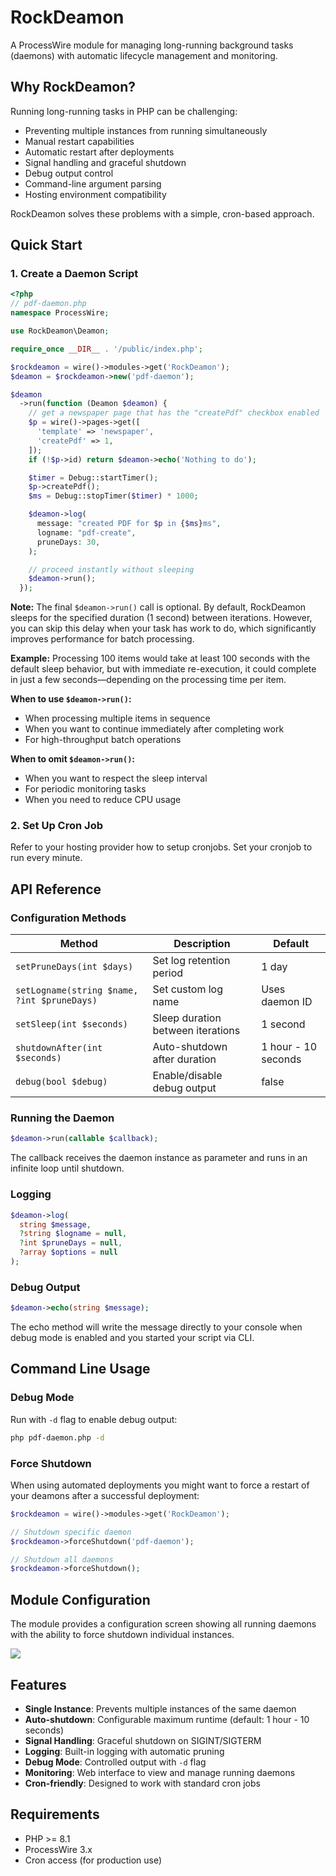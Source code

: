 # RockDeamon

A ProcessWire module for managing long-running background tasks (daemons) with automatic lifecycle management and monitoring.

## Why RockDeamon?

Running long-running tasks in PHP can be challenging:
- Preventing multiple instances from running simultaneously
- Manual restart capabilities
- Automatic restart after deployments
- Signal handling and graceful shutdown
- Debug output control
- Command-line argument parsing
- Hosting environment compatibility

RockDeamon solves these problems with a simple, cron-based approach.

## Quick Start

### 1. Create a Daemon Script

```php
<?php
// pdf-daemon.php
namespace ProcessWire;

use RockDeamon\Deamon;

require_once __DIR__ . '/public/index.php';

$rockdeamon = wire()->modules->get('RockDeamon');
$deamon = $rockdeamon->new('pdf-daemon');

$deamon
  ->run(function (Deamon $deamon) {
    // get a newspaper page that has the "createPdf" checkbox enabled
    $p = wire()->pages->get([
      'template' => 'newspaper',
      'createPdf' => 1,
    ]);
    if (!$p->id) return $deamon->echo('Nothing to do');

    $timer = Debug::startTimer();
    $p->createPdf();
    $ms = Debug::stopTimer($timer) * 1000;

    $deamon->log(
      message: "created PDF for $p in {$ms}ms",
      logname: "pdf-create",
      pruneDays: 30,
    );

    // proceed instantly without sleeping
    $deamon->run();
  });
```

**Note:** The final `$deamon->run()` call is optional. By default, RockDeamon sleeps for the specified duration (1 second) between iterations. However, you can skip this delay when your task has work to do, which significantly improves performance for batch processing.

**Example:** Processing 100 items would take at least 100 seconds with the default sleep behavior, but with immediate re-execution, it could complete in just a few seconds—depending on the processing time per item.

**When to use `$deamon->run()`:**
- When processing multiple items in sequence
- When you want to continue immediately after completing work
- For high-throughput batch operations

**When to omit `$deamon->run()`:**
- When you want to respect the sleep interval
- For periodic monitoring tasks
- When you need to reduce CPU usage

### 2. Set Up Cron Job

Refer to your hosting provider how to setup cronjobs. Set your cronjob to run every minute.

## API Reference

### Configuration Methods

| Method | Description | Default |
|--------|-------------|---------|
| `setPruneDays(int $days)` | Set log retention period | 1 day |
| `setLogname(string $name, ?int $pruneDays)` | Set custom log name | Uses daemon ID |
| `setSleep(int $seconds)` | Sleep duration between iterations | 1 second |
| `shutdownAfter(int $seconds)` | Auto-shutdown after duration | 1 hour - 10 seconds |
| `debug(bool $debug)` | Enable/disable debug output | false |

### Running the Daemon

```php
$deamon->run(callable $callback);
```

The callback receives the daemon instance as parameter and runs in an infinite loop until shutdown.

### Logging

```php
$deamon->log(
  string $message,
  ?string $logname = null,
  ?int $pruneDays = null,
  ?array $options = null
);
```

### Debug Output

```php
$deamon->echo(string $message);
```

The echo method will write the message directly to your console when debug mode is enabled and you started your script via CLI.

## Command Line Usage

### Debug Mode

Run with `-d` flag to enable debug output:

```bash
php pdf-daemon.php -d
```

### Force Shutdown

When using automated deployments you might want to force a restart of your deamons after a successful deployment:

```php
$rockdeamon = wire()->modules->get('RockDeamon');

// Shutdown specific daemon
$rockdeamon->forceShutdown('pdf-daemon');

// Shutdown all daemons
$rockdeamon->forceShutdown();
```

## Module Configuration

The module provides a configuration screen showing all running daemons with the ability to force shutdown individual instances.

<img src=https://i.imgur.com/wba7qIB.png class=blur>

## Features

- **Single Instance**: Prevents multiple instances of the same daemon
- **Auto-shutdown**: Configurable maximum runtime (default: 1 hour - 10 seconds)
- **Signal Handling**: Graceful shutdown on SIGINT/SIGTERM
- **Logging**: Built-in logging with automatic pruning
- **Debug Mode**: Controlled output with `-d` flag
- **Monitoring**: Web interface to view and manage running daemons
- **Cron-friendly**: Designed to work with standard cron jobs

## Requirements

- PHP >= 8.1
- ProcessWire 3.x
- Cron access (for production use)
